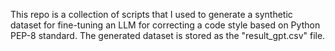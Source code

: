 This repo is a collection of scripts that I used to generate a synthetic dataset for fine-tuning an LLM for correcting a code style based on Python PEP-8 standard. 
The generated dataset is stored as the "result_gpt.csv" file.
